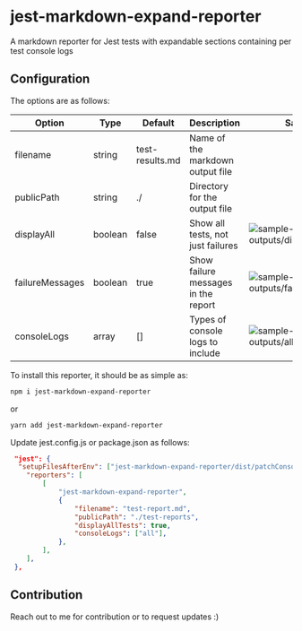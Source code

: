 # jest-markdown-expand-reporter

A markdown reporter for Jest tests with expandable sections containing per test console logs

## Configuration

The options are as follows:

| Option          | Type    | Default         | Description                         | Sample                                                            |
| --------------- | ------- | --------------- | ----------------------------------- | ----------------------------------------------------------------- |
| filename        | string  | test-results.md | Name of the markdown output file    |                                                                   |
| publicPath      | string  | ./              | Directory for the output file       |                                                                   |
| displayAll      | boolean | false           | Show all tests, not just failures   | ![sample-outputs/displayAll](sample-outputs/displayAll)           |
| failureMessages | boolean | true            | Show failure messages in the report | ![sample-outputs/failureMessages](sample-outputs/failureMessages) |
| consoleLogs     | array   | []              | Types of console logs to include    | ![sample-outputs/allOptions](sample-outputs/allOptions)           |

To install this reporter, it should be as simple as:

```bash
npm i jest-markdown-expand-reporter
```

or

```bash
yarn add jest-markdown-expand-reporter
```

Update jest.config.js or package.json as follows:

```json
 "jest": {
  "setupFilesAfterEnv": ["jest-markdown-expand-reporter/dist/patchConsole.js"], // To capture console logs in the output
	"reporters": [
		[
			"jest-markdown-expand-reporter",
			{
				"filename": "test-report.md",
				"publicPath": "./test-reports",
				"displayAllTests": true,
				"consoleLogs": ["all"],
			},
		],
	],
 },
```

## Contribution

Reach out to me for contribution or to request updates :)
